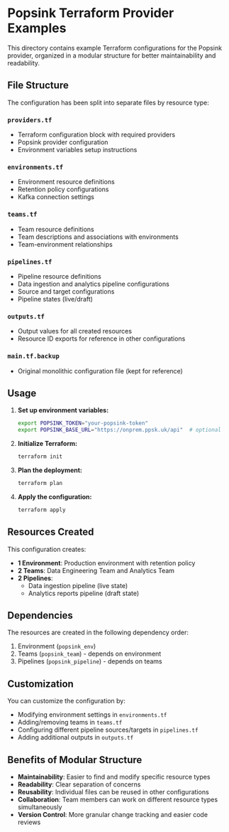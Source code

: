 # Popsink Terraform Provider Examples

This directory contains example Terraform configurations for the Popsink provider, organized in a modular structure for better maintainability and readability.

## File Structure

The configuration has been split into separate files by resource type:

### `providers.tf`
- Terraform configuration block with required providers
- Popsink provider configuration
- Environment variables setup instructions

### `environments.tf`
- Environment resource definitions
- Retention policy configurations
- Kafka connection settings

### `teams.tf`
- Team resource definitions
- Team descriptions and associations with environments
- Team-environment relationships

### `pipelines.tf`
- Pipeline resource definitions
- Data ingestion and analytics pipeline configurations
- Source and target configurations
- Pipeline states (live/draft)

### `outputs.tf`
- Output values for all created resources
- Resource ID exports for reference in other configurations

### `main.tf.backup`
- Original monolithic configuration file (kept for reference)

## Usage

1. **Set up environment variables:**
   ```bash
   export POPSINK_TOKEN="your-popsink-token"
   export POPSINK_BASE_URL="https://onprem.ppsk.uk/api"  # optional
   ```

2. **Initialize Terraform:**
   ```bash
   terraform init
   ```

3. **Plan the deployment:**
   ```bash
   terraform plan
   ```

4. **Apply the configuration:**
   ```bash
   terraform apply
   ```

## Resources Created

This configuration creates:

- **1 Environment**: Production environment with retention policy
- **2 Teams**: Data Engineering Team and Analytics Team
- **2 Pipelines**: 
  - Data ingestion pipeline (live state)
  - Analytics reports pipeline (draft state)

## Dependencies

The resources are created in the following dependency order:

1. Environment (`popsink_env`)
2. Teams (`popsink_team`) - depends on environment
3. Pipelines (`popsink_pipeline`) - depends on teams

## Customization

You can customize the configuration by:

- Modifying environment settings in `environments.tf`
- Adding/removing teams in `teams.tf`
- Configuring different pipeline sources/targets in `pipelines.tf`
- Adding additional outputs in `outputs.tf`

## Benefits of Modular Structure

- **Maintainability**: Easier to find and modify specific resource types
- **Readability**: Clear separation of concerns
- **Reusability**: Individual files can be reused in other configurations
- **Collaboration**: Team members can work on different resource types simultaneously
- **Version Control**: More granular change tracking and easier code reviews